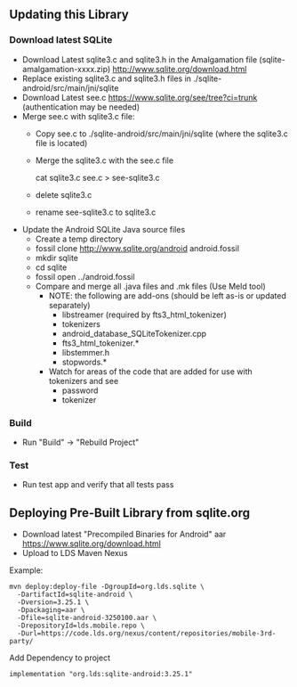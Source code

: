 ## Updating this Library

### Download latest SQLite
* Download Latest sqlite3.c and sqlite3.h in the Amalgamation file (sqlite-amalgamation-xxxx.zip) http://www.sqlite.org/download.html
* Replace existing sqlite3.c and sqlite3.h files in ./sqlite-android/src/main/jni/sqlite
* Download Latest see.c https://www.sqlite.org/see/tree?ci=trunk (authentication may be needed)
* Merge see.c with sqlite3.c file:
    * Copy see.c to ./sqlite-android/src/main/jni/sqlite (where the sqlite3.c file is located)
    * Merge the sqlite3.c with the see.c file

        cat sqlite3.c see.c > see-sqlite3.c

    * delete sqlite3.c
    * rename see-sqlite3.c to sqlite3.c
* Update the Android SQLite Java source files
    * Create a temp directory
    * fossil clone http://www.sqlite.org/android android.fossil
    * mkdir sqlite
    * cd sqlite
    * fossil open ../android.fossil
    * Compare and merge all .java files and .mk files (Use Meld tool)
        * NOTE: the following are add-ons (should be left as-is or updated separately)
            * libstreamer (required by fts3_html_tokenizer)
            * tokenizers
            * android_database_SQLiteTokenizer.cpp
            * fts3_html_tokenizer.*
            * libstemmer.h
            * stopwords.*
        * Watch for areas of the code that are added for use with tokenizers and see
            * password
            * tokenizer

### Build

* Run "Build" -> "Rebuild Project"

### Test

* Run test app and verify that all tests pass

## Deploying Pre-Built Library from sqlite.org

* Download latest "Precompiled Binaries for Android" aar https://www.sqlite.org/download.html
* Upload to LDS Maven Nexus

Example:

    mvn deploy:deploy-file -DgroupId=org.lds.sqlite \
      -DartifactId=sqlite-android \
      -Dversion=3.25.1 \
      -Dpackaging=aar \
      -Dfile=sqlite-android-3250100.aar \
      -DrepositoryId=lds.mobile.repo \
      -Durl=https://code.lds.org/nexus/content/repositories/mobile-3rd-party/

Add Dependency to project

    implementation "org.lds:sqlite-android:3.25.1"